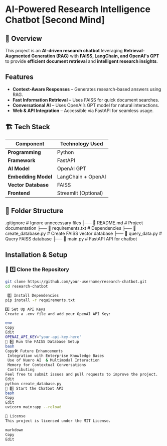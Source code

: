 #  AI-Powered Research Intelligence Chatbot [Second Mind]

## 📌 Overview  
This project is an **AI-driven research chatbot** leveraging **Retrieval-Augmented Generation (RAG)** with **FAISS, LangChain, and OpenAI's GPT** to provide **efficient document retrieval** and **intelligent research insights**.  

##  Features  
-  **Context-Aware Responses** – Generates research-based answers using RAG.  
-  **Fast Information Retrieval** – Uses FAISS for quick document searches.  
-  **Conversational AI** – Uses OpenAI’s GPT model for natural interactions.  
-  **Web & API Integration** – Accessible via FastAPI for seamless usage.  

## 🏗️ Tech Stack  
| Component            | Technology Used            |  
|----------------------|---------------------------|  
| **Programming**      | Python                     |  
| **Framework**        | FastAPI                    |  
| **AI Model**        | OpenAI GPT                 |  
| **Embedding Model** | LangChain + OpenAI         |  
| **Vector Database** | FAISS                      |  
| **Frontend**        | Streamlit (Optional)       |  

## 📂 Folder Structure  
.gitignore # Ignore unnecessary files
├── 📄 README.md # Project documentation
├── 📄 requirements.txt # Dependencies
├── 📄 create_database.py # Create FAISS vector database
├── 📄 query_data.py # Query FAISS database
├── 📄 main.py # FastAPI API for chatbot


##  Installation & Setup  
### 🔹 1️⃣ Clone the Repository  
```bash
git clone https://github.com/your-username/research-chatbot.git  
cd research-chatbot

 2️⃣ Install Dependencies
pip install -r requirements.txt  

3️⃣ Set Up API Keys
Create a .env file and add your OpenAI API Key:

env
Copy
Edit
OPENAI_API_KEY="your-api-key-here"
🔹 4️⃣ Run the FAISS Database Setup
bash
Copy🛠️ Future Enhancements
 Integration with Enterprise Knowledge Bases
 Use of Nuero AI  & Multimodal Interaction
 Memory for Contextual Conversations
 Contributing
Feel free to submit issues and pull requests to improve the project.
Edit
python create_database.py  
🔹 5️⃣ Start the Chatbot API
bash
Copy
Edit
uvicorn main:app --reload

📜 License
This project is licensed under the MIT License.

markdown
Copy
Edit





